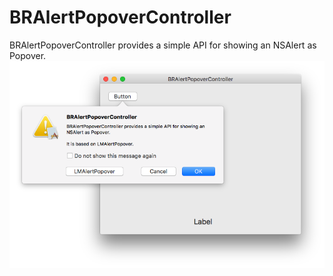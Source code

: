 # BRAlertPopoverController
BRAlertPopoverController provides a simple API for showing an NSAlert as Popover.
![icon](https://github.com/BokkkRottt/BRAlertPopoverController/blob/master/Screen%20Shot%20.png)
